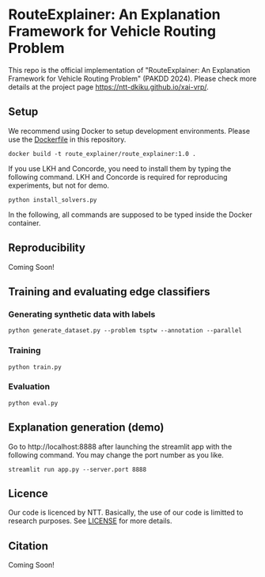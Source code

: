 # RouteExplainer: An Explanation Framework for Vehicle Routing Problem
This repo is the official implementation of "RouteExplainer: An Explanation Framework for Vehicle Routing Problem" (PAKDD 2024). Please check more details at the project page https://ntt-dkiku.github.io/xai-vrp/.

## Setup
We recommend using Docker to setup development environments. Please use the [Dockerfile](./Dockerfile) in this repository. 
```
docker build -t route_explainer/route_explainer:1.0 .
```
If you use LKH and Concorde, you need to install them by typing the following command. LKH and Concorde is required for reproducing experiments, but not for demo.
```
python install_solvers.py
```
In the following, all commands are supposed to be typed inside the Docker container.

## Reproducibility
<!-- Refer to [reproduce_experiments.ipynb](./reproduct_experiments.ipynb). -->
Coming Soon!

## Training and evaluating edge classifiers
### Generating synthetic data with labels
```
python generate_dataset.py --problem tsptw --annotation --parallel
```

### Training
```
python train.py
```

### Evaluation
```
python eval.py
```

## Explanation generation (demo)
Go to http://localhost:8888 after launching the streamlit app with the following command. You may change the port number as you like.
```
streamlit run app.py --server.port 8888
```

## Licence
Our code is licenced by NTT. Basically, the use of our code is limitted to research purposes. See [LICENSE](./LICENSE) for more details.

## Citation
Coming Soon!